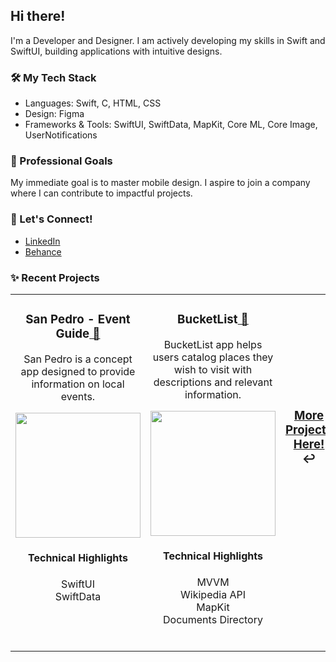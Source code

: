 <h2>Hi there!</h2>

<p>I'm a Developer and Designer. I am actively developing my skills in Swift and SwiftUI, building applications with intuitive designs.</p>

<h3>🛠️ My Tech Stack</h3>
<ul>
  <li>Languages: Swift, C, HTML, CSS</li>
  <li>Design: Figma</li>
  <li>Frameworks & Tools: SwiftUI, SwiftData, MapKit, Core ML, Core Image, UserNotifications</li>
  
</ul>

<h3>🎯 Professional Goals</h3>
<p>My immediate goal is to master mobile design. I aspire to join a company where I can contribute to impactful projects.</p>

<h3>🤝 Let's Connect!</h3>
<ul>
  <li><a href="https://www.linkedin.com/in/ricardo-nlo/">LinkedIn</a></li>
  <li><a href="https://www.behance.net/ricardolopezn/projects">Behance</a></li>
</ul>

<h3>✨ Recent Projects</h3>
<table>
<tr>

<!-- PROJECT 1 -->

<td valign="top" align="center" width="380">
<h3>San Pedro - Event Guide<a href="https://github.com/ricardonovelot/SanPedroEventGuide"> 🔗</a></h3>  

<p>San Pedro is a concept app designed to provide information on local events.</p>
<a href="https://github.com/ricardonovelot/SanPedroEventGuide">
<img src="https://github.com/ricardonovelot/EventosSanPedro/assets/84286086/f582f6ef-5b37-4587-81c0-c827469adf5a" width="200">
</a>
<h4>Technical Highlights</h4>
<p>
  SwiftUI<br>
  SwiftData
</p>
<br>
</td>

<!-- PROJECT 2 -->


<td valign="top" align="center" width="380">
<h3>BucketList<a href="https://github.com/ricardonovelot/BucketList"> 🔗</a></h3>  

<p>BucketList app helps users catalog places they wish to visit with descriptions and relevant information.</p>

<a href="https://github.com/ricardonovelot/BucketList">
<img src="https://github.com/ricardonovelot/ricardonovelot/assets/84286086/e047d227-08d8-4032-97e4-c6c0a30e07fa" width="200">
</a>
  
<h4>Technical Highlights</h4>
<p>
  MVVM<br>
  Wikipedia API<br>
  MapKit<br>
  Documents Directory
</p>
<br>

</td>

<!-- PROJECT 3 -->

<td valign="center" align="center" width="380" >


<h3 align="center"><a href="https://github.com/ricardonovelot/ricardonovelot/blob/main/Old-Projects.md">More Projects <br>Here!</a> ↩</h3>
<br>
<br>
<br>
<br>
<br>
<br>

<!--
<h3>RememberPeople<a href="https://github.com/ricardonovelot/RememberPeople"> 🔗</a></h3>  

<p>RememberPeople helps users remember people names.</p>
<a href="https://github.com/ricardonovelot/RememberPeople">
<img src="https://github.com/ricardonovelot/RememberPeople/assets/84286086/12b87059-083d-453f-9048-e34e90fe2b4d" width="200">
</a>
<h4>Technical Highlights</h4>
<p>
  CoreData<br>
  PhotosUI<br>
</p>
<br>
-->




</td>
</tr>
</table>


<br>
